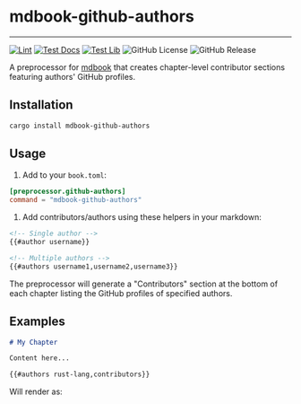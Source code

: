 # mdbook-github-authors

----------------------------------------------------------------------------------------

[![Lint](https://github.com/VectorInstitute/mdbook-github-authors/actions/workflows/lint.yml/badge.svg)](https://github.com/VectorInstitute/mdbook-github-authors/actions/workflows/lint.yml)
[![Test Docs](https://github.com/VectorInstitute/mdbook-github-authors/actions/workflows/test_docs.yml/badge.svg)](https://github.com/VectorInstitute/mdbook-github-authors/actions/workflows/test_docs.yml)
[![Test Lib](https://github.com/VectorInstitute/mdbook-github-authors/actions/workflows/test.yml/badge.svg)](https://github.com/VectorInstitute/mdbook-github-authors/actions/workflows/test.yml)
![GitHub License](https://img.shields.io/github/license/VectorInstitute/mdbook-github-authors)
![GitHub Release](https://img.shields.io/github/v/release/VectorInstitute/mdbook-github-authors)

A preprocessor for [mdbook](https://rust-lang.github.io/mdBook/) that creates
chapter-level contributor sections featuring authors' GitHub profiles.

## Installation

```bash
cargo install mdbook-github-authors
```

## Usage

1. Add to your `book.toml`:

```toml
[preprocessor.github-authors]
command = "mdbook-github-authors"
```

1. Add contributors/authors using these helpers in your markdown:

```markdown
<!-- Single author -->
{{#author username}}

<!-- Multiple authors -->
{{#authors username1,username2,username3}}
```

The preprocessor will generate a "Contributors" section at the bottom of each chapter
listing the GitHub profiles of specified authors.

## Examples

```markdown
# My Chapter

Content here...

{{#authors rust-lang,contributors}}
```

Will render as:
